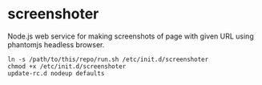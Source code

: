 screenshoter
============

Node.js web service for making screenshots of page with given URL using phantomjs headless browser.

    ln -s /path/to/this/repo/run.sh /etc/init.d/screenshoter
    chmod +x /etc/init.d/screenshoter
    update-rc.d nodeup defaults
